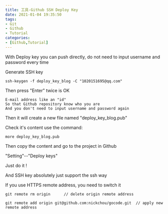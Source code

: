 ```yaml
---
title: 工具-Github SSH Deploy Key
date: 2021-01-04 19:35:50
tags:
- Git
- Github
- Tutorial
categories:
- [Github,Tutorial]
---
```


With Deploy key you can push directly, do not need to input username and password every time

Generate SSH key

```
ssh-keygen -f deploy_key_blog -C "1020151695@qq.com"
```



 Then press "Enter" twice is OK

```
E-mail address like an "id"
So that Github repository know who you are
And you don't need to input username and password again
```



Then it will create a new file named "deploy_key_blog.pub"

Check it's content use the command:

```
more deploy_key_blog.pub
```



Then copy the content and go to the project in Github

"Setting"--"Deploy keys"

Just do it !

And SSH key absolutely just support the ssh way

If you use HTTPS remote address, you need to switch it 

```
git remote rm origin      // delete origin remote address 

git remote add origin git@github.com:nickchou/gocode.git  // apply new remote address
```



